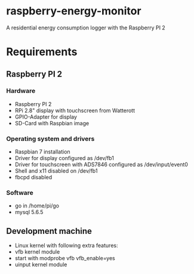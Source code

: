 # raspberry-energy-monitor
A residential energy consumption logger with the Raspberry PI 2

# Requirements

## Raspberry PI 2
### Hardware
 - Raspberry PI 2
 - RPi 2.8" display with touchscreen from Watterott
 - GPIO-Adapter for display
 - SD-Card with Raspbian image

### Operating system and drivers
 - Raspbian 7 installation
 - Driver for display configured as /dev/fb1
 - Driver for touchscreen with ADS7846 configured as /dev/input/event0
 - Shell and x11 disabled on /dev/fb1
 - fbcpd disabled
 
### Software
 - go in /home/pi/go
 - mysql 5.6.5
 
## Development machine
 - Linux kernel with following extra features:
  - vfb kernel module 
   - start with modprobe vfb vfb_enable=yes
  - uinput kernel module

